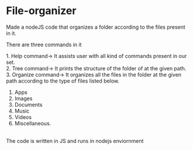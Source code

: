# File-organizer
Made a nodeJS code that organizes a folder according to the files present in it.<br>

There are three commands in it
<p>1. Help command-> It assists user with all kind of commands present in our set.<br>
2. Tree command-> It prints the structure of the folder of at the given path.<br>
3. Organize command-> It organizes all the files in the folder at the given path according to the type of files listed below.
<ol><li> Apps</li>
   <li> Images</li>
   <li> Documents</li>
   <li> Music</li>
   <li> Videos </li>
   <li> Miscellaneous.</li></ol></p><br>
The code is written in JS and runs in nodejs enviornment
